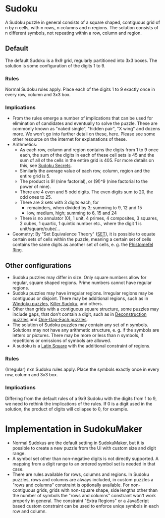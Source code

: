 # Sudoku
A Sudoku puzzle in general consists of a square shaped, contiguous grid of n by n cells, with n rows, n columns and n regions.
The solution consists of n different symbols, not repeating within a row, column and region.

## Default
The default Sudoku is a 9x9 grid, regularly partitioned into 3x3 boxes.
The solution is some configuration of the digits 1 to 9.

### Rules
Normal Sudoku rules apply. Place each of the digits 1 to 9 exactly once in every row, column and 3x3 box.

### Implications
* From the rules emerge a number of implications that can be used for elimination of candidates and eventually to solve the puzzle.
  These are commonly known as "naked single", "hidden pair", "X wing" and dozens more.
  We won't go into further detail on these, here. Please see some other resource on the internet for explanations of these.
* Arithmetics:
  * As each row, column and region contains the digits from 1 to 9 once each, the sum of the digits in each of these cell sets is 45 and the sum of all of the cells in the entire grid is 405.
    For more details on this, see [Sudoku Secrets](/concepts/secrets/sudoku.md).
  * Similarly the average value of each row, column, region and the entire grid is 5.
  * The product is 9! (nine factorial), or (9!)^9 (nine factorial to the power of nine).
  * There are 4 even and 5 odd digits. The even digits sum to 20, the odd ones to 25.
  * There are 3 sets with 3 digits each, for
    * remainders, when divided by 3; summing to 9, 12 and 15
    * low, medium, high; summing to 6, 15 and 24
  * There is no annulator (0), 1 unit, 4 primes, 4 composites, 3 squares, 2 cubes, 1 quartic, 1 quintic number etc., where the digit 1 is unit/square/cube/...
* Geometry: By "Set Equivalence Theory" ([SET](set/README.md)), it is possible to equate certain sets of cells within the puzzle, meaning a certain set of cells contains the same digits as another set of cells,
  e. g. the [Phistomefel Ring](set/README.md#phistomefel-ring).

## Other configurations
* Sudoku puzzles may differ in size. Only square numbers allow for regular, square shaped regions. Prime numbers cannot have regular regions.
* Sudoku puzzles may have irregular regions. Irregular regions may be contiguous or disjoint. There may be additional regions, such as in [Windoku puzzles](windoku.md), [Killer Sudoku](killer-cages.md), and others.
* Other than grids with a contiguous square structure, some puzzles may include gaps, that don't contain a digit, such as in [Deconstruction puzzles](deconstruction.md) and [One-Gap-Each puzzles](one-gap-each.md).
* The solution of Sudoku puzzles may contain any set of n symbols. Solutions may not have any arithmetic structure, e. g. if the symbols are letters or pictures.
  There may be more or less than n symbols, if repetitions or omissions of symbols are allowed.
* A sudoku is a [Latin Square](latin-squares.md) with the additional constraint of regions.

### Rules
(Irregular) nxn Sudoku rules apply. Place the symbols exactly once in every row, column and 3x3 box.

### Implications
Differing from the default rules of a 9x9 Sudoku with the digits from 1 to 9, we need to rethink the implications of the rules.
If 0 is a digit used in the solution, the product of digits will collapse to 0, for example.

# Implementation in SudokuMaker
* Normal Sudokus are the default setting in SudokuMaker, but it is possible to create a new puzzle from the UI with custom size and digit range.
* A symbol set other than non-negative digits is not directly supported. A mapping from a digit range to an ordered symbol set is needed in that case.
* There are rules available for rows, columns and regions. In Sudoku puzzles, rows and columns are always included, in custom puzzles a "rows and columns" constraint is optionally available.
  For non-contiguous grids, grids with non-square shape, side lengths other than the number of symbols the "rows and columns" constraint won't work properly in general.
  The constraint "Extra Regions" or a JavaScript based custom constraint can be used to enforce uniqe symbols in each row and column.
